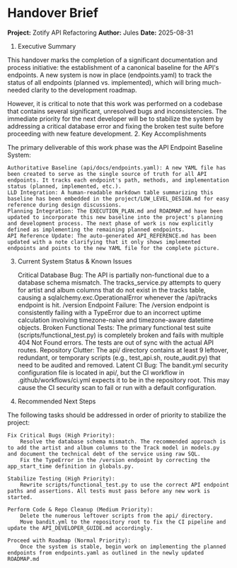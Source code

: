 # Handover Brief

**Project:** Zotify API Refactoring 
**Author:** Jules 
**Date:** 2025-08-31 

1. Executive Summary

This handover marks the completion of a significant documentation and process initiative: the establishment of a canonical baseline for the API's endpoints. A new system is now in place (endpoints.yaml) to track the status of all endpoints (planned vs. implemented), which will bring much-needed clarity to the development roadmap.

However, it is critical to note that this work was performed on a codebase that contains several significant, unresolved bugs and inconsistencies. The immediate priority for the next developer will be to stabilize the system by addressing a critical database error and fixing the broken test suite before proceeding with new feature development.
2. Key Accomplishments

The primary deliverable of this work phase was the API Endpoint Baseline System:

    Authoritative Baseline (api/docs/endpoints.yaml): A new YAML file has been created to serve as the single source of truth for all API endpoints. It tracks each endpoint's path, methods, and implementation status (planned, implemented, etc.).
    LLD Integration: A human-readable markdown table summarizing this baseline has been embedded in the project/LOW_LEVEL_DESIGN.md for easy reference during design discussions.
    Planning Integration: The EXECUTION_PLAN.md and ROADMAP.md have been updated to incorporate this new baseline into the project's planning and development process. The next phase of work is now explicitly defined as implementing the remaining planned endpoints.
    API Reference Update: The auto-generated API_REFERENCE.md has been updated with a note clarifying that it only shows implemented endpoints and points to the new YAML file for the complete picture.

3. Current System Status & Known Issues

    Critical Database Bug: The API is partially non-functional due to a database schema mismatch. The tracks_service.py attempts to query for artist and album columns that do not exist in the tracks table, causing a sqlalchemy.exc.OperationalError whenever the /api/tracks endpoint is hit.
    /version Endpoint Failure: The /version endpoint is consistently failing with a TypeError due to an incorrect uptime calculation involving timezone-naive and timezone-aware datetime objects.
    Broken Functional Tests: The primary functional test suite (scripts/functional_test.py) is completely broken and fails with multiple 404 Not Found errors. The tests are out of sync with the actual API routes.
    Repository Clutter: The api/ directory contains at least 9 leftover, redundant, or temporary scripts (e.g., test_api.sh, route_audit.py) that need to be audited and removed.
    Latent CI Bug: The bandit.yml security configuration file is located in api/, but the CI workflow in .github/workflows/ci.yml expects it to be in the repository root. This may cause the CI security scan to fail or run with a default configuration.

4. Recommended Next Steps

The following tasks should be addressed in order of priority to stabilize the project:

    Fix Critical Bugs (High Priority):
        Resolve the database schema mismatch. The recommended approach is to add the artist and album columns to the Track model in models.py and document the technical debt of the service using raw SQL.
        Fix the TypeError in the /version endpoint by correcting the app_start_time definition in globals.py.

    Stabilize Testing (High Priority):
        Rewrite scripts/functional_test.py to use the correct API endpoint paths and assertions. All tests must pass before any new work is started.

    Perform Code & Repo Cleanup (Medium Priority):
        Delete the numerous leftover scripts from the api/ directory.
        Move bandit.yml to the repository root to fix the CI pipeline and update the API_DEVELOPER_GUIDE.md accordingly.

    Proceed with Roadmap (Normal Priority):
        Once the system is stable, begin work on implementing the planned endpoints from endpoints.yaml as outlined in the newly updated ROADMAP.md

